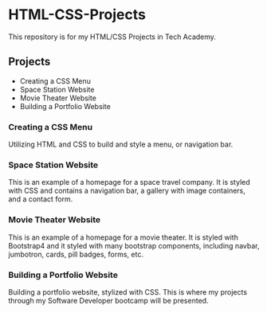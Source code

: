 # HTML-CSS-Projects
This repository is for my HTML/CSS Projects in Tech Academy.

## Projects
  - Creating a CSS Menu
  - Space Station Website
  - Movie Theater Website
  - Building a Portfolio Website
 
### Creating a CSS Menu
Utilizing HTML and CSS to build and style a menu, or navigation bar.

### Space Station Website
This is an example of a homepage for a space travel company. It is styled with CSS and contains a navigation bar, a gallery with image containers, and a contact form.

### Movie Theater Website
This is an example of a homepage for a movie theater. It is styled with Bootstrap4 and it styled with many bootstrap components, including navbar, jumbotron, cards, pill badges, forms, etc.

### Building a Portfolio Website
Building a portfolio website, stylized with CSS. This is where my projects through my Software Developer bootcamp will be presented.
